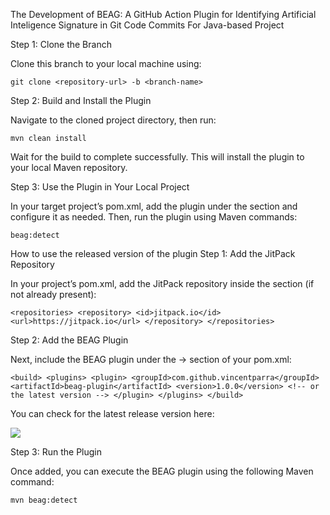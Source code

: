 The Development of BEAG: A GitHub Action Plugin for Identifying Artificial Inteligence Signature in Git Code Commits For Java-based Project

Step 1: Clone the Branch

Clone this branch to your local machine using:

`git clone <repository-url> -b <branch-name>`

Step 2: Build and Install the Plugin

Navigate to the cloned project directory, then run:

`mvn clean install`


Wait for the build to complete successfully. This will install the plugin to your local Maven repository.

Step 3: Use the Plugin in Your Local Project

In your target project’s pom.xml, add the plugin under the <plugins> section and configure it as needed.
Then, run the plugin using Maven commands:

`beag:detect`

How to use the released version of the plugin
Step 1: Add the JitPack Repository

In your project’s pom.xml, add the JitPack repository inside the <repositories> section (if not already present):

`<repositories>
    <repository>
        <id>jitpack.io</id>
        <url>https://jitpack.io</url>
    </repository>
</repositories>`

Step 2: Add the BEAG Plugin

Next, include the BEAG plugin under the <build> → <plugins> section of your pom.xml:

`<build>
    <plugins>
        <plugin>
            <groupId>com.github.vincentparra</groupId>
            <artifactId>beag-plugin</artifactId>
            <version>1.0.0</version> <!-- or the latest version -->
        </plugin>
    </plugins>
</build>`


You can check for the latest release version here:
 
[![](https://jitpack.io/v/vincentparra/beag-plugin.svg)](https://jitpack.io/#vincentparra/beag-plugin)

Step 3: Run the Plugin

Once added, you can execute the BEAG plugin using the following Maven command:

`mvn beag:detect`

